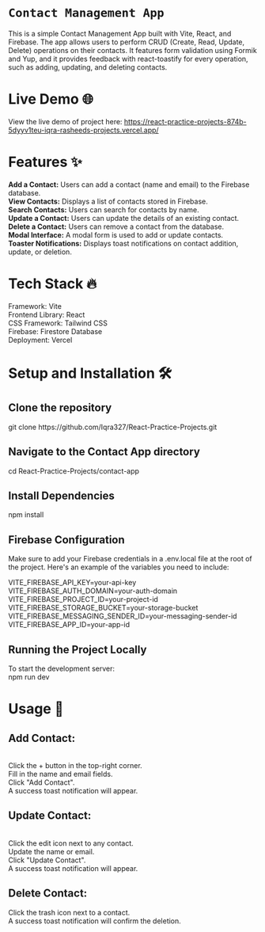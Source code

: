 # `Contact Management App`
This is a simple Contact Management App built with Vite, React, and Firebase. 
The app allows users to perform CRUD (Create, Read, Update, Delete) operations on their contacts. 
It features form validation using Formik and Yup, and it provides feedback with react-toastify for 
every operation, such as adding, updating, and deleting contacts.

# Live Demo 🌐
View the live demo of project here: https://react-practice-projects-874b-5dyyv1teu-iqra-rasheeds-projects.vercel.app/

# Features ✨
**Add a Contact:** Users can add a contact (name and email) to the Firebase database.<br>
**View Contacts:** Displays a list of contacts stored in Firebase.<br>
**Search Contacts:** Users can search for contacts by name.<br>
**Update a Contact:** Users can update the details of an existing contact.<br>
**Delete a Contact:** Users can remove a contact from the database.<br>
**Modal Interface:** A modal form is used to add or update contacts.<br>
**Toaster Notifications:** Displays toast notifications on contact addition, update, or deletion.<br>

# Tech Stack 🔥
Framework: Vite<br>
Frontend Library: React<br>
CSS Framework: Tailwind CSS<br>
Firebase: Firestore Database<br>
Deployment: Vercel

# Setup and Installation 🛠
<h2>Clone the repository</h2>
git clone https://github.com/Iqra327/React-Practice-Projects.git

<h2>Navigate to the Contact App directory</h2>
cd React-Practice-Projects/contact-app

<h2>Install Dependencies</h2>
npm install

<h2>Firebase Configuration</h2>
Make sure to add your Firebase credentials in a .env.local file at the root of the project. Here's an example of the variables you need to include:

VITE_FIREBASE_API_KEY=your-api-key<br>
VITE_FIREBASE_AUTH_DOMAIN=your-auth-domain<br>
VITE_FIREBASE_PROJECT_ID=your-project-id<br>
VITE_FIREBASE_STORAGE_BUCKET=your-storage-bucket<br>
VITE_FIREBASE_MESSAGING_SENDER_ID=your-messaging-sender-id<br>
VITE_FIREBASE_APP_ID=your-app-id<br>

<h2>Running the Project Locally</h2>
To start the development server:<br>
npm run dev

# Usage 📝
<h2>Add Contact:</h2><br>
Click the + button in the top-right corner.<br>
Fill in the name and email fields.<br>
Click "Add Contact".<br>
A success toast notification will appear.<br>

<h2>Update Contact:</h2><br>
Click the edit icon next to any contact.<br>
Update the name or email.<br>
Click "Update Contact".<br>
A success toast notification will appear.<br>

<h2>Delete Contact:</h2>
Click the trash icon next to a contact.<br>
A success toast notification will confirm the deletion.<br>
